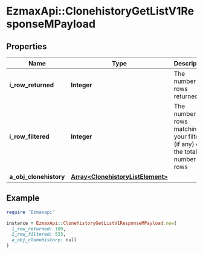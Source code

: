 # EzmaxApi::ClonehistoryGetListV1ResponseMPayload

## Properties

| Name | Type | Description | Notes |
| ---- | ---- | ----------- | ----- |
| **i_row_returned** | **Integer** | The number of rows returned |  |
| **i_row_filtered** | **Integer** | The number of rows matching your filters (if any) or the total number of rows |  |
| **a_obj_clonehistory** | [**Array&lt;ClonehistoryListElement&gt;**](ClonehistoryListElement.md) |  |  |

## Example

```ruby
require 'Ezmaxapi'

instance = EzmaxApi::ClonehistoryGetListV1ResponseMPayload.new(
  i_row_returned: 100,
  i_row_filtered: 533,
  a_obj_clonehistory: null
)
```

